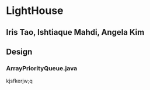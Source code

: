 # LightHouse
## Iris Tao, Ishtiaque Mahdi, Angela Kim

## Design
### ArrayPriorityQueue.java
kjsfkerjw;q
